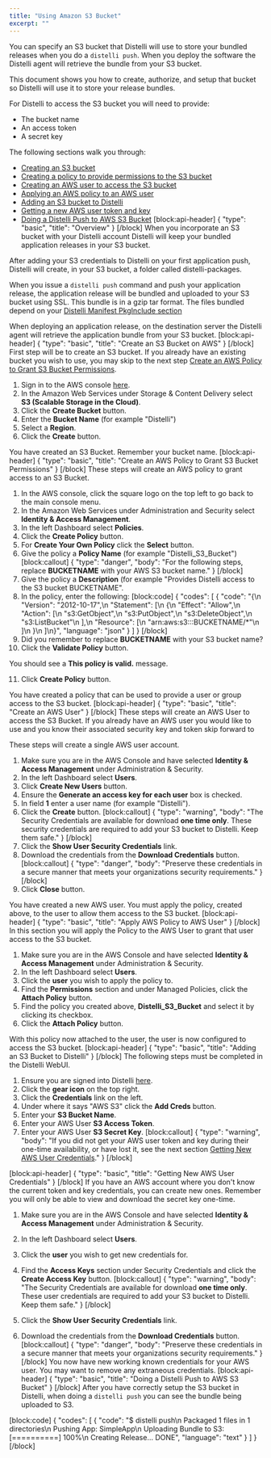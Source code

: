 ```yaml
---
title: "Using Amazon S3 Bucket"
excerpt: ""
---
```

You can specify an S3 bucket that Distelli will use to store your bundled releases when you do a `distelli push`. When you deploy the software the Distelli agent will retrieve the bundle from your S3 bucket.

This document shows you how to create, authorize, and setup that bucket so Distelli will use it to store your release bundles.

For Distelli to access the S3 bucket you will need to provide:
* The bucket name
* An access token
* A secret key

The following sections walk you through:
* [Creating an S3 bucket](#create-an-s3-bucket-on-aws)
* [Creating a policy to provide permissions to the S3 bucket](#create-an-aws-policy-to-grant-s3-bucket-permission)
* [Creating an AWS user to access the S3 bucket](#create-an-aws-user)
* [Applying an AWS policy to an AWS user](#apply-aws-policy-to-aws-user)
* [Adding an S3 bucket to Distelli](#adding-an-s3-bucket-to-distelli)
* [Getting a new AWS user token and key](#getting-new-aws-user-credentials)
* [Doing a Distelli Push to AWS S3 Bucket](#doing-a-distelli-push-to-aws-s3-bucket)
[block:api-header]
{
  "type": "basic",
  "title": "Overview"
}
[/block]
When you incorporate an S3 bucket with your Distelli account Distelli will keep your bundled application releases in your S3 bucket. 

After adding your S3 credentials to Distelli on your first application push, Distelli will create, in your S3 bucket, a folder called distelli-packages.

When you issue a `distelli push` command and push your application release, the application release will be bundled and uploaded to your S3 bucket using SSL. This bundle is in a gzip tar format. The files bundled depend on your [Distelli Manifest PkgInclude section](doc:distelli-manifest#pkginclude) 

When deploying an application release, on the destination server the Distelli agent will retrieve the application bundle from your S3 bucket.
[block:api-header]
{
  "type": "basic",
  "title": "Create an S3 Bucket on AWS"
}
[/block]
First step will be to create an S3 bucket. If you already have an existing bucket you wish to use, you may skip to the next step [Create an AWS Policy to Grant S3 Bucket Permissions](#create-an-aws-policy-to-grant-s3-bucket-permission).

1. Sign in to the AWS console <a href="https://console.aws.amazon.com" target="_blank">here</a>. 
2. In the Amazon Web Services under Storage & Content Delivery select **S3 (Scalable Storage in the Cloud)**.
3. Click the **Create Bucket** button.
4. Enter the **Bucket Name** (for example "Distelli")
5. Select a **Region**.
6. Click the **Create** button.

You have created an S3 Bucket. Remember your bucket name.
[block:api-header]
{
  "type": "basic",
  "title": "Create an AWS Policy to Grant S3 Bucket Permissions"
}
[/block]
These steps will create an AWS policy to grant access to an S3 Bucket.

1. In the AWS console, click the square logo on the top left to go back to the main console menu.
2. In the Amazon Web Services under Administration and Security select **Identity & Access Management**.
3. In the left Dashboard select **Policies**.
4. Click the **Create Policy** button.
5. For **Create Your Own Policy** click the **Select** button.
6. Give the policy a **Policy Name** (for example "Distelli_S3_Bucket")
[block:callout]
{
  "type": "danger",
  "body": "For the following steps, replace **BUCKETNAME** with your AWS S3 bucket name."
}
[/block]
7. Give the policy a **Description** (for example "Provides Distelli access to the S3 bucket BUCKETNAME".
8. In the policy, enter the following:
[block:code]
{
  "codes": [
    {
      "code": "{\n  \"Version\": \"2012-10-17\",\n  \"Statement\": [\n    {\n      \"Effect\": \"Allow\",\n      \"Action\": [\n        \"s3:GetObject\",\n        \"s3:PutObject\",\n        \"s3:DeleteObject\",\n        \"s3:ListBucket\"\n      ],\n      \"Resource\": [\n        \"arn:aws:s3:::BUCKETNAME/*\"\n      ]\n    }\n  ]\n}",
      "language": "json"
    }
  ]
}
[/block]
9. Did you remember to replace **BUCKETNAME** with your S3 bucket name?
10. Click the **Validate Policy** button.

You should see a **This policy is valid.** message.

11. Click **Create Policy** button.

You have created a policy that can be used to provide a user or group access to the S3 bucket.
[block:api-header]
{
  "type": "basic",
  "title": "Create an AWS User"
}
[/block]
These steps will create an AWS User to access the S3 Bucket. If you already have an AWS user you would like to use and you know their associated security key and token skip forward to

These steps will create a single AWS user account.

1. Make sure you are in the AWS Console and have selected **Identity & Access Management** under Administration & Security.
2. In the left Dashboard select **Users**.
3. Click **Create New Users** button.
4. Ensure the **Generate an access key for each user** box is checked.
5. In field **1** enter a user name (for example "Distelli").
6. Click the **Create** button.
[block:callout]
{
  "type": "warning",
  "body": "The Security Credentials are available for download **one time only**. These security credentials are required to add your S3 bucket to Distelli. Keep them safe."
}
[/block]
7. Click the **Show User Security Credentials** link. 
8. Download the credentials from the **Download Credentials** button.
[block:callout]
{
  "type": "danger",
  "body": "Preserve these credentials in a secure manner that meets your organizations security requirements."
}
[/block]
9. Click **Close** button.

You have created a new AWS user. You must apply the policy, created above, to the user to allow them access to the S3 bucket.
[block:api-header]
{
  "type": "basic",
  "title": "Apply AWS Policy to AWS User"
}
[/block]
In this section you will apply the Policy to the AWS User to grant that user access to the S3 bucket.

1. Make sure you are in the AWS Console and have selected **Identity & Access Management** under Administration & Security.
2. In the left Dashboard select **Users**.
3. Click the **user** you wish to apply the policy to.
4. Find the **Permissions** section and under Managed Policies, click the **Attach Policy** button.
5. Find the policy you created above, **Distelli_S3_Bucket** and select it by clicking its checkbox.
6. Click the **Attach Policy** button.

With this policy now attached to the user, the user is now configured to access the S3 bucket.
[block:api-header]
{
  "type": "basic",
  "title": "Adding an S3 Bucket to Distelli"
}
[/block]
The following steps must be completed in the Distelli WebUI.

1. Ensure you are signed into Distelli <a href="https://www.distelli.com/login" target="_blank">here</a>.
2. Click the **gear icon** on the top right.
3. Click the **Credentials** link on the left.
4. Under where it says "AWS S3" click the **Add Creds** button.
5. Enter your **S3 Bucket Name**.
6. Enter your AWS User **S3 Access Token**.
7. Enter your AWS User **S3 Secret Key**.
[block:callout]
{
  "type": "warning",
  "body": "If you did not get your AWS user token and key during their one-time availability, or have lost it, see the next section [Getting New AWS User Credentials](#getting-new-aws-user-credentials)."
}
[/block]

[block:api-header]
{
  "type": "basic",
  "title": "Getting New AWS User Credentials"
}
[/block]
If you have an AWS account where you don't know the current token and key credentials, you can create new ones. Remember you will only be able to view and download the secret key one-time.

1. Make sure you are in the AWS Console and have selected **Identity & Access Management** under Administration & Security.
2. In the left Dashboard select **Users**.
3. Click the **user** you wish to get new credentials for.
4. Find the **Access Keys** section under Security Credentials and click the **Create Access Key** button.
[block:callout]
{
  "type": "warning",
  "body": "The Security Credentials are available for download **one time only**. These user credentials are required to add your S3 bucket to Distelli. Keep them safe."
}
[/block]

5. Click the **Show User Security Credentials** link. 
6. Download the credentials from the **Download Credentials** button.
[block:callout]
{
  "type": "danger",
  "body": "Preserve these credentials in a secure manner that meets your organizations security requirements."
}
[/block]
You now have new working known credentials for your AWS user. You may want to remove any extraneous credentials.
[block:api-header]
{
  "type": "basic",
  "title": "Doing a Distelli Push to AWS S3 Bucket"
}
[/block]
After you have correctly setup the S3 bucket in Distelli, when doing a `distelli push` you can see the bundle being uploaded to S3.

[block:code]
{
  "codes": [
    {
      "code": "$ distelli push\n    Packaged 1 files in 1 directories\n    Pushing App: SimpleApp\n    Uploading Bundle to S3: [==========] 100%\n    Creating Release... DONE",
      "language": "text"
    }
  ]
}
[/block]
